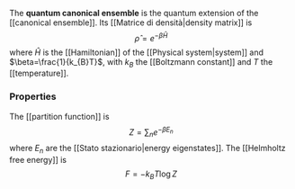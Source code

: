 The **quantum canonical ensemble** is the quantum extension of the [[canonical ensemble]]. Its [[Matrice di densità|density matrix]] is
$$\hat{\rho}=e^{-\beta \hat{H}}$$
where $\hat{H}$ is the [[Hamiltonian]] of the [[Physical system|system]] and $\beta=\frac{1}{k_{B}T}$, with $k_{B}$ the [[Boltzmann constant]] and $T$ the [[temperature]].
### Properties
The [[partition function]] is
$$Z=\sum_{n}e^{-\beta E_{n}}$$
where $E_{n}$ are the [[Stato stazionario|energy eigenstates]]. The [[Helmholtz free energy]] is
$$F=-k_{B}T\log Z$$
